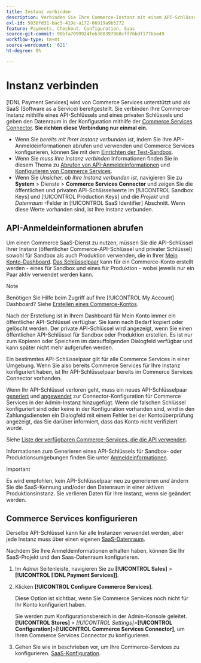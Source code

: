 ```yaml
---
title: Instanz verbinden
description: Verbinden Sie Ihre Commerce-Instanz mit einem API-Schlüssel und einem privaten Schlüssel und geben Sie den Datenraum in der Konfiguration an.
exl-id: 5038fd31-bac5-419e-a172-66919a9b5272
feature: Payments, Checkout, Configuration, Saas
source-git-commit: 90bfa7099924feb308397960cff76bdf177bbe49
workflow-type: tm+mt
source-wordcount: '621'
ht-degree: 0%

---
```


# Instanz verbinden

[!DNL Payment Services] wird von Commerce Services unterstützt und als SaaS (Software as a Service) bereitgestellt. Sie verbinden Ihre Commerce-Instanz mithilfe eines API-Schlüssels und eines privaten Schlüssels und geben den Datenraum in der Konfiguration mithilfe der [Commerce Services Connector](https://experienceleague.adobe.com/docs/commerce-merchant-services/user-guides/saas.html). **Sie richten diese Verbindung nur einmal ein.**

* Wenn Sie *bereits mit Ihrer Instanz verbunden ist*, indem Sie Ihre API-Anmeldeinformationen abrufen und verwenden und Commerce Services konfigurieren, können Sie mit dem [Einrichten der Test-Sandbox](https://experienceleague.adobe.com/docs/commerce-merchant-services/payment-services/get-started/sandbox.html).
* Wenn Sie *muss Ihre Instanz verbinden* Informationen finden Sie in diesem Thema zu [Abrufen von API-Anmeldeinformationen](#obtain-api-credentials) und [Konfigurieren von Commerce Services](#configure-commerce-services).
* Wenn Sie *Unsicher, ob Ihre Instanz verbunden ist*, navigieren Sie zu **System** > Dienste > **Commerce Services Connector** und zeigen Sie die öffentlichen und privaten API-Schlüsselwerte im [!UICONTROL Sandbox Keys] und [!UICONTROL Production Keys] und die *Projekt* und *Datenraum* -Felder in [!UICONTROL SaaS Identifier] Abschnitt. Wenn diese Werte vorhanden sind, ist Ihre Instanz verbunden.

## API-Anmeldeinformationen abrufen

Um einen Commerce SaaS-Dienst zu nutzen, müssen Sie die API-Schlüssel Ihrer Instanz (öffentlicher Commerce-API-Schlüssel und privater Schlüssel) sowohl für Sandbox als auch Produktion verwenden, die in Ihrer [Mein Konto-Dashboard](https://account.magento.com/customer/account/login). [Das Schlüsselpaar](https://docs.magento.com/user-guide/configuration/services/saas.html) kann für ein Commerce-Konto erstellt werden - eines für Sandbox und eines für Produktion - wobei jeweils nur ein Paar aktiv verwendet werden kann.

>[!NOTE]
>
>Benötigen Sie Hilfe beim Zugriff auf Ihre [!UICONTROL My Account] Dashboard? Siehe [Erstellen eines Commerce-Kontos](https://docs.magento.com/user-guide/magento/magento-account-create.html).

Nach der Erstellung ist in Ihrem Dashboard für Mein Konto immer ein öffentlicher API-Schlüssel verfügbar. Sie kann nach Bedarf kopiert oder gelöscht werden. Der private API-Schlüssel wird angezeigt, wenn Sie einen öffentlichen API-Schlüssel für Sandbox oder Produktion erstellen. Es ist nur zum Kopieren oder Speichern im darauffolgenden Dialogfeld verfügbar und kann später nicht mehr aufgerufen werden.

Ein bestimmtes API-Schlüsselpaar gilt für alle Commerce Services in einer Umgebung. Wenn Sie also bereits Commerce Services für Ihre Instanz konfiguriert haben, ist Ihr API-Schlüsselpaar bereits im Commerce Services Connector vorhanden.

Wenn Ihr API-Schlüssel verloren geht, muss ein neues API-Schlüsselpaar [generiert](https://experienceleague.adobe.com/docs/commerce-merchant-services/payment-services/get-started/connect.html#generate-an-api-key-and-private-key) und [angewendet](https://experienceleague.adobe.com/docs/commerce-merchant-services/payment-services/get-started/connect.html#configure-saas-project) zur Connector-Konfiguration für Commerce Services in der Admin-Instanz hinzugefügt. Wenn die falschen Schlüssel konfiguriert sind oder keine in der Konfiguration vorhanden sind, wird in den Zahlungsdiensten ein Dialogfeld mit einem Fehler bei der Kontoüberprüfung angezeigt, das Sie darüber informiert, dass das Konto nicht verifiziert wurde.

Siehe [Liste der verfügbaren Commerce-Services, die die API verwenden](https://docs.magento.com/user-guide/system/saas.html#available-services).

Informationen zum Generieren eines API-Schlüssels für Sandbox- oder Produktionsumgebungen finden Sie unter [Anmeldeinformationen](https://experienceleague.adobe.com/docs/commerce-merchant-services/user-guides/saas.html#apikey).

>[!IMPORTANT]
>Es wird empfohlen, kein API-Schlüsselpaar neu zu generieren *und* ändern Sie die SaaS-Kennung und/oder den Datenraum in einer aktiven Produktionsinstanz. Sie verlieren Daten für Ihre Instanz, wenn sie geändert werden.

## Commerce Services konfigurieren

Derselbe API-Schlüssel kann für alle Instanzen verwendet werden, aber jede Instanz muss über einen eigenen [SaaS-Datenraum](https://experienceleague.adobe.com/docs/commerce-merchant-services/user-guides/saas.html#saasenv).

Nachdem Sie Ihre Anmeldeinformationen erhalten haben, können Sie Ihr SaaS-Projekt und den Saas-Datenraum konfigurieren.

1. Im _Admin_ Seitenleiste, navigieren Sie zu **[!UICONTROL Sales]** > **[!UICONTROL [!DNL Payment Services]]**.
1. Klicken **[!UICONTROL Configure Commerce Services]**.

   Diese Option ist sichtbar, wenn Sie Commerce Services noch nicht für Ihr Konto konfiguriert haben.

   Sie werden zum Konfigurationsbereich in der Admin-Konsole geleitet. **[!UICONTROL Stores]** > _[!UICONTROL Settings]_>**[!UICONTROL Configuration]**>**[!UICONTROL Commerce Services Connector]**, um Ihren Commerce Services Connector zu konfigurieren.

1. Gehen Sie wie in beschrieben vor, um Ihre Commerce-Services zu konfigurieren. [SaaS-Konfiguration](https://experienceleague.adobe.com/docs/commerce-merchant-services/user-guides/integration-services/saas.html#saasenv).
